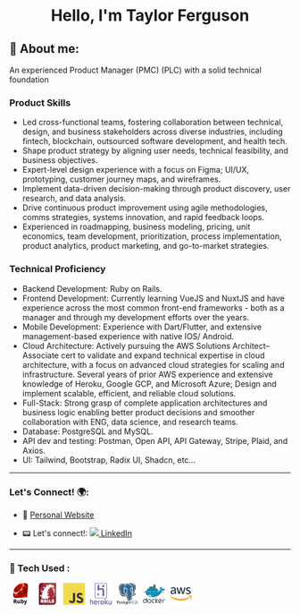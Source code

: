 
  
<h1 align="center">
  Hello, I'm Taylor Ferguson
</h1>

## 🌄 About me: 

An experienced Product Manager (PMC) (PLC) with a solid technical foundation

### Product Skills

- Led cross-functional teams, fostering collaboration between technical, design, and business stakeholders across diverse industries, including fintech, blockchain, outsourced software development, and health tech.
- Shape product strategy by aligning user needs, technical feasibility, and business objectives.
- Expert-level design experience with a focus on Figma; UI/UX, prototyping, customer journey maps, and wireframes. 
- Implement data-driven decision-making through product discovery, user research, and data analysis.
- Drive continuous product improvement using agile methodologies, comms strategies, systems innovation, and rapid feedback loops.
- Experienced in roadmapping, business modeling, pricing, unit economics, team development, prioritization, process implementation, product analytics, product marketing, and go-to-market strategies.




### Technical Proficiency

- Backend Development: Ruby on Rails.
- Frontend Development: Currently learning VueJS and NuxtJS and have experience across the most common front-end frameworks - both as a manager and through my development efforts over the years.
- Mobile Development: Experience with Dart/Flutter, and extensive management-based experience with native IOS/ Android.
- Cloud Architecture: Actively pursuing the AWS Solutions Architect– Associate cert to validate and expand technical expertise in cloud architecture, with a focus on advanced cloud strategies for scaling and infrastructure. Several years of prior AWS experience and extensive knowledge of Heroku, Google GCP, and Microsoft Azure; Design and implement scalable, efficient, and reliable cloud solutions. 
- Full-Stack: Strong grasp of complete application architectures and business logic enabling better product decisions and smoother collaboration with ENG, data science, and research teams.
- Database: PostgreSQL and MySQL.
- API dev and testing: Postman, Open API, API Gateway, Stripe, Plaid, and Axios.
- UI: Tailwind, Bootstrap, Radix UI, Shadcn, etc... 


---


### Let's Connect! 🌍:



- :ship: [Personal Website](https://www.taylorferguson.xyz/) 

- :pager: Let's connect!: [![](https://i.sstatic.net/gVE0j.png) LinkedIn](https://www.linkedin.com/in/taylor-ferguson-57826660/)




---

### :musical_score: Tech Used :

<div>
  
   <img src="https://github.com/devicons/devicon/blob/master/icons/ruby/ruby-original-wordmark.svg" title="Ruby" alt="Ruby" width="40" height="40"/>&nbsp;
  <img src="https://github.com/devicons/devicon/blob/master/icons/rails/rails-original-wordmark.svg" title="Rails" alt="Rails" width="40" height="40"/>&nbsp;
  <img src="https://github.com/devicons/devicon/blob/master/icons/javascript/javascript-original.svg" title="JavaScript" alt="JavaScript" width="40" height="40"/>&nbsp;
  <img src="https://github.com/devicons/devicon/blob/master/icons/heroku/heroku-original-wordmark.svg" title="Heroku" alt="Heroku" width="40" height="40"/>&nbsp;
  <img src="https://github.com/devicons/devicon/blob/master/icons/postgresql/postgresql-original-wordmark.svg" title="PostgreSQL" alt="PostgreSQL" width="40" height="40"/>&nbsp;
    <img src="https://github.com/devicons/devicon/blob/master/icons/docker/docker-original-wordmark.svg" title="docker" alt="docker" width="40" height="40"/>&nbsp;
    <img src="https://github.com/devicons/devicon/blob/master/icons/amazonwebservices/amazonwebservices-original-wordmark.svg" title="amazonwebservices" alt="amazonwebservices" width="40" height="40"/>&nbsp;
</div>


